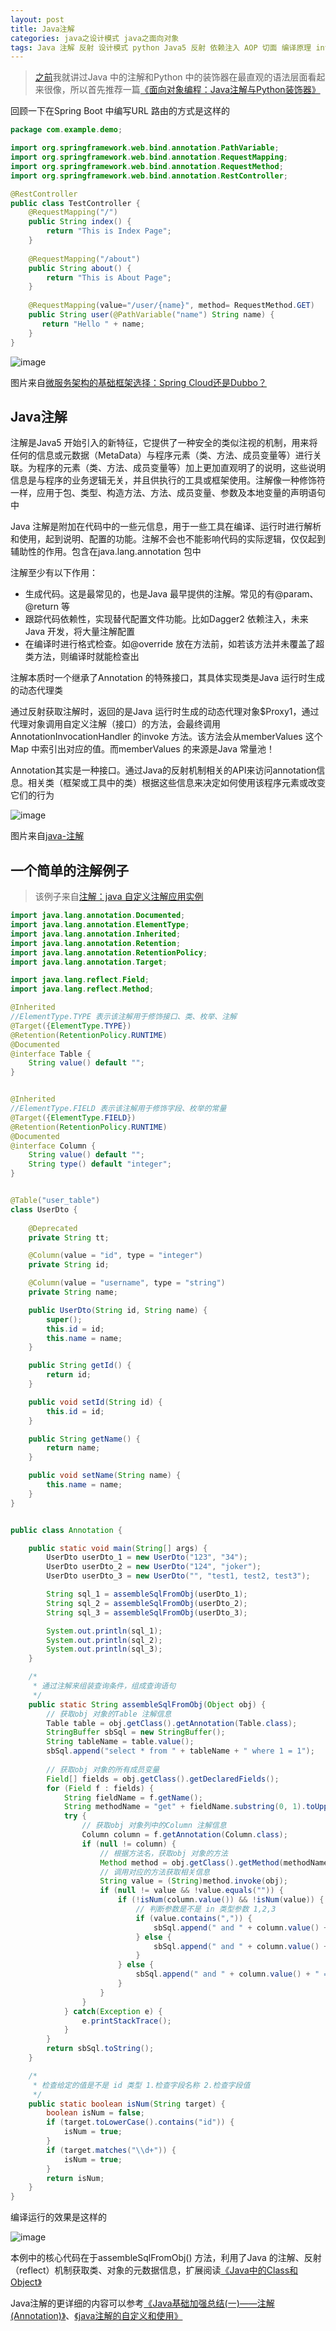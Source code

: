 ```yaml
---
layout: post
title: Java注解
categories: java之设计模式 java之面向对象
tags: Java 注解 反射 设计模式 python Java5 反射 依赖注入 AOP 切面 编译原理 invoke
---
```


>[之前](http://www.xumenger.com/talk-java-20180819/)我就讲过Java 中的注解和Python 中的装饰器在最直观的语法层面看起来很像，所以首先推荐一篇[《面向对象编程：Java注解与Python装饰器》](https://alexknight.github.io/java/2018/07/19/annotation-and-decorate.html)

回顾一下在Spring Boot 中编写URL 路由的方式是这样的

```java
package com.example.demo;

import org.springframework.web.bind.annotation.PathVariable;
import org.springframework.web.bind.annotation.RequestMapping;
import org.springframework.web.bind.annotation.RequestMethod;
import org.springframework.web.bind.annotation.RestController;

@RestController
public class TestController {
    @RequestMapping("/")
    public String index() {
        return "This is Index Page";
    }
    
    @RequestMapping("/about")
    public String about() {
        return "This is About Page";
    }
    
    @RequestMapping(value="/user/{name}", method= RequestMethod.GET)
    public String user(@PathVariable("name") String name) {
       return "Hello " + name;
    }
}
```

![image](../media/image/2018-10-14/00.jpg)

图片来自[微服务架构的基础框架选择：Spring Cloud还是Dubbo？](http://www.15um.com/1255)

## Java注解

注解是Java5 开始引入的新特征，它提供了一种安全的类似注视的机制，用来将任何的信息或元数据（MetaData）与程序元素（类、方法、成员变量等）进行关联。为程序的元素（类、方法、成员变量等）加上更加直观明了的说明，这些说明信息是与程序的业务逻辑无关，并且供执行的工具或框架使用。注解像一种修饰符一样，应用于包、类型、构造方法、方法、成员变量、参数及本地变量的声明语句中

Java 注解是附加在代码中的一些元信息，用于一些工具在编译、运行时进行解析和使用，起到说明、配置的功能。注解不会也不能影响代码的实际逻辑，仅仅起到辅助性的作用。包含在java.lang.annotation 包中

注解至少有以下作用：

* 生成代码。这是最常见的，也是Java 最早提供的注解。常见的有@param、@return 等
* 跟踪代码依赖性，实现替代配置文件功能。比如Dagger2 依赖注入，未来Java 开发，将大量注解配置
* 在编译时进行格式检查。如@override 放在方法前，如若该方法并未覆盖了超类方法，则编译时就能检查出

注解本质时一个继承了Annotation 的特殊接口，其具体实现类是Java 运行时生成的动态代理类

通过反射获取注解时，返回的是Java 运行时生成的动态代理对象$Proxy1，通过代理对象调用自定义注解（接口）的方法，会最终调用AnnotationInvocationHandler 的invoke 方法。该方法会从memberValues 这个Map 中索引出对应的值。而memberValues 的来源是Java 常量池！

Annotation其实是一种接口。通过Java的反射机制相关的API来访问annotation信息。相关类（框架或工具中的类）根据这些信息来决定如何使用该程序元素或改变它们的行为

![image](../media/image/2018-10-14/01.jpg)

图片来自[java-注解](http://www.cnblogs.com/xscn/p/3281060.html)

## 一个简单的注解例子

>该例子来自[注解：java 自定义注解应用实例](https://www.cnblogs.com/keyi/p/6797044.html)

```java
import java.lang.annotation.Documented;  
import java.lang.annotation.ElementType;  
import java.lang.annotation.Inherited;  
import java.lang.annotation.Retention;  
import java.lang.annotation.RetentionPolicy;  
import java.lang.annotation.Target;

import java.lang.reflect.Field;
import java.lang.reflect.Method;

@Inherited
//ElementType.TYPE 表示该注解用于修饰接口、类、枚举、注解
@Target({ElementType.TYPE})
@Retention(RetentionPolicy.RUNTIME)
@Documented
@interface Table {
    String value() default "";
}


@Inherited
//ElementType.FIELD 表示该注解用于修饰字段、枚举的常量
@Target({ElementType.FIELD})
@Retention(RetentionPolicy.RUNTIME)
@Documented
@interface Column {
    String value() default "";
    String type() default "integer";
}


@Table("user_table")
class UserDto {
    
    @Deprecated
    private String tt;

    @Column(value = "id", type = "integer")
    private String id;

    @Column(value = "username", type = "string")
    private String name;

    public UserDto(String id, String name) {
        super();
        this.id = id;
        this.name = name;
    }

    public String getId() {
        return id;
    }

    public void setId(String id) {
        this.id = id;
    }

    public String getName() {
        return name;
    }

    public void setName(String name) {
        this.name = name;
    }
}


public class Annotation {

    public static void main(String[] args) {
        UserDto userDto_1 = new UserDto("123", "34");
        UserDto userDto_2 = new UserDto("124", "joker");
        UserDto userDto_3 = new UserDto("", "test1, test2, test3");

        String sql_1 = assembleSqlFromObj(userDto_1);
        String sql_2 = assembleSqlFromObj(userDto_2);
        String sql_3 = assembleSqlFromObj(userDto_3);

        System.out.println(sql_1);
        System.out.println(sql_2);
        System.out.println(sql_3);
    }

    /*
     * 通过注解来组装查询条件，组成查询语句
     */
    public static String assembleSqlFromObj(Object obj) {
        // 获取obj 对象的Table 注解信息
        Table table = obj.getClass().getAnnotation(Table.class);
        StringBuffer sbSql = new StringBuffer();
        String tableName = table.value();
        sbSql.append("select * from " + tableName + " where 1 = 1");
        
        // 获取obj 对象的所有成员变量
        Field[] fields = obj.getClass().getDeclaredFields();
        for (Field f : fields) {
            String fieldName = f.getName();
            String methodName = "get" + fieldName.substring(0, 1).toUpperCase() + fieldName.substring(1);
            try {
                // 获取obj 对象列中的Column 注解信息
                Column column = f.getAnnotation(Column.class);
                if (null != column) {
                    // 根据方法名，获取obj 对象的方法
                    Method method = obj.getClass().getMethod(methodName);
                    // 调用对应的方法获取相关信息
                    String value = (String)method.invoke(obj);
                    if (null != value && !value.equals("")) {
                        if (!isNum(column.value()) && !isNum(value)) {  
                            // 判断参数是不是 in 类型参数 1,2,3  
                            if (value.contains(",")) {  
                                sbSql.append(" and " + column.value() + " in (" + value + ") ");  
                            } else {  
                                sbSql.append(" and " + column.value() + " like '%" + value + "%' ");  
                            }  
                        } else {  
                            sbSql.append(" and " + column.value() + " = " + value + " ");  
                        }
                    }
                }
            } catch(Exception e) {
                e.printStackTrace();
            }
        }
        return sbSql.toString();
    }

    /*
     * 检查给定的值是不是 id 类型 1.检查字段名称 2.检查字段值 
     */
    public static boolean isNum(String target) {  
        boolean isNum = false;
        if (target.toLowerCase().contains("id")) {  
            isNum = true;
        }
        if (target.matches("\\d+")) {  
            isNum = true;
        }  
        return isNum;
    }
}
```

编译运行的效果是这样的

![image](../media/image/2018-10-14/02.png)

本例中的核心代码在于assembleSqlFromObj() 方法，利用了Java 的注解、反射（reflect）机制获取类、对象的元数据信息，扩展阅读[《Java中的Class和Object》](http://www.xumenger.com/java-class-object-20181009/)

Java注解的更详细的内容可以参考[《Java基础加强总结(一)——注解(Annotation)》](https://www.cnblogs.com/xdp-gacl/p/3622275.html)、[《java注解的自定义和使用》](https://www.cnblogs.com/huojg-21442/p/7239846.html)
